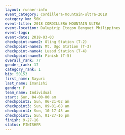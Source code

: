```yaml
---
layout: runner-info 
event_category: cordillera-mountain-ultra-2018 
category_km: 50K 
event-title: 2018 CORDILLERA MOUNTAIN ULTRA 
event-location: Dalupirip Itogon Benguet Philippines 
event-logo: 
event-date: 2018-03-03 
checkpoint-name2: Oling Station (T-2) 
checkpoint-name3: Mt. Ugo Station (T-3) 
checkpoint-name4: Lusod Station (T-4) 
checkpoint-name5: Finish (T-5) 
overall_rank: 77
gender_rank: 17
category_rank: 1
bib: 50153
first_name: Sayuri
last_name: Imanishi
gender: F
team_name: Individual
start: Sun, 04-00-00 am
checkpoint2: Sun, 06-21-02 am
checkpoint3: Sun, 09-01-08 am
checkpoint4: Sun, 10-17-45 am
checkpoint5: Sun, 01-27-16 pm
finish: 9-27-16
status: FINISHER
---
```

